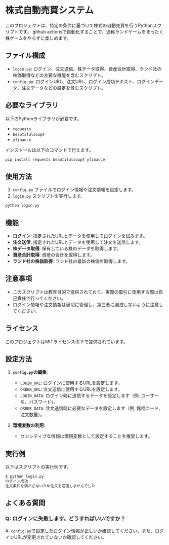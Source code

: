 # 株式自動売買システム

このプロジェクトは、特定の条件に基づいて株式の自動売買を行うPythonスクリプトです。
github actionsで自動化することで、通称ランドゲームをまったく株ゲームをやらずに楽しめます。

## ファイル構成

- `login.py`: ログイン、注文送信、株データ取得、資産合計取得、ランド社の株価取得などの主要な機能を含むスクリプト。
- `config.py`: ログインURL、注文URL、ログイン成功テキスト、ログインデータ、注文データなどの設定を含むスクリプト。

## 必要なライブラリ

以下のPythonライブラリが必要です。

- `requests`
- `beautifulsoup4`
- `yfinance`

インストールは以下のコマンドで行えます。

```sh
pip install requests beautifulsoup4 yfinance
```

## 使用方法

1. `config.py` ファイルでログイン情報や注文情報を設定します。
2. `login.py` スクリプトを実行します。

```sh
python login.py
```

## 機能

- **ログイン**: 指定されたURLとデータを使用してログインを試みます。
- **注文送信**: 指定されたURLとデータを使用して注文を送信します。
- **株データ取得**: 保有している株のデータを取得します。
- **資産合計取得**: 資産の合計を取得します。
- **ランド社の株価取得**: ランド社の最新の株価を取得します。

## 注意事項

- このスクリプトは教育目的で提供されており、実際の取引に使用する際は自己責任で行ってください。
- ログイン情報や注文情報は適切に管理し、第三者に漏洩しないように注意してください。

## ライセンス

このプロジェクトはMITライセンスの下で提供されています。
## 設定方法

1. **`config.py`の編集**:
    - `LOGIN_URL`: ログインに使用するURLを設定します。
    - `ORDER_URL`: 注文送信に使用するURLを設定します。
    - `LOGIN_DATA`: ログイン時に送信するデータを設定します（例: ユーザー名、パスワード）。
    - `ORDER_DATA`: 注文送信時に必要なデータを設定します（例: 銘柄コード、注文数量）。

2. **環境変数の利用**:
    - センシティブな情報は環境変数として設定することを推奨します。

## 実行例

以下はスクリプトの実行例です。

```sh
$ python login.py
ログイン成功
注文条件を満たさないため注文を送信しませんでした
```

## よくある質問

### Q: ログインに失敗します。どうすればいいですか？

A: `config.py`で設定したログイン情報が正しいか確認してください。また、ログインURLが変更されていないか確認してください。

